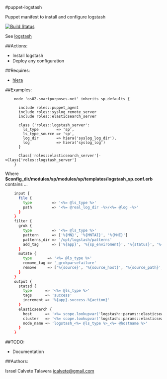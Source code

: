 #puppet-logstash

Puppet manifest to install and configure logstash

[![Build Status](https://secure.travis-ci.org/icalvete/puppet-logstash.png)](http://travis-ci.org/icalvete/puppet-logstash)

See [logstash](http://logstash.net/)

##Actions:

* Install logstash
* Deploy any configuration

##Requires:

* [hiera](http://docs.puppetlabs.com/hiera/1/index.html)

##Examples:

```puppet
    node 'os02.smartpurposes.net' inherits sp_defaults {

      include roles::puppet_agent
      include roles::syslog_remote_server
      include roles::elasticsearch_server

      class {'roles::logstash_server':
        ls_type        => 'sp',
        ls_type_source => 'sp',
        log_dir        => hiera('syslog_log_dir'),
        log            => hiera('syslog_log')
      }

      Class['roles::elasticsearch_server']->Class['roles::logstash_server']
    }
```

Where **$config_dir/modules/sp/modules/sp/templates/logstash_sp.conf.erb** contains ...

```bash
    input {
      file {
        type         => '<%= @ls_type %>'
        path         => '<%= @real_log_dir -%>/<%= @log -%>'
      }
    }
    filter {
      grok {
        type         => '<%= @ls_type %>'
        pattern      => ['%{MN}', '%{MNTAI}', '%{MNE}']
        patterns_dir => '/opt/logstash/patterns'
        add_tag      => ['%{app}', '%{sp_enviroment}', '%{status}', '%{action}', '%{tenantapp}', '%{enviroment}']
      }
      mutate {
        type       => '<%= @ls_type %>'
        remove_tag => '_grokparsefailure'
        remove     => ['%{source}', '%{source_host}', '%{source_path}', '%{proccess}']
      }
    }
    output {
      statsd {
        type      => '<%= @ls_type %>'
        tags      => 'success'
        increment => '%{app}.success.%{action}'
      }
      elasticsearch {
        host      => '<%= scope.lookupvar('logstash::params::elasticsearch_vip') %>'
        cluster   => '<%= scope.lookupvar('logstash::params::elasticsearch_cluster_name') %>'
        node_name => 'logstash_<%= @ls_type %>_<%= @hostname %>'
      }
    }
```

##TODO:

* Documentation

##Authors:
		 
Israel Calvete Talavera <icalvete@gmail.com>

